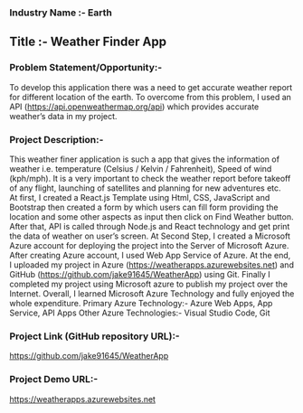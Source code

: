 ### Industry Name :- Earth

## Title :- Weather Finder App
### Problem Statement/Opportunity:- ## 
To develop this application there was a need to get accurate weather report for different location of the earth. To overcome from this problem, I used an API (https://api.openweathermap.org/api) which provides accurate weather’s data in my project.
### Project Description:- 
This weather finer application is such a app that gives the information of weather i.e. temperature (Celsius / Kelvin / Fahrenheit), Speed of wind (kph/mph). It is a very important to check the weather report before takeoff of any flight, launching of satellites and planning for new adventures etc.  
At first, I created a React.js Template using Html, CSS, JavaScript and Bootstrap then created a form by which users can fill form providing the location and some other aspects as input then click on Find Weather button. After that, API is called through Node.js and React technology and get print the data of weather on user’s screen.
At Second Step, I created a Microsoft Azure account for deploying the project into the Server of Microsoft Azure. After creating Azure account, I used Web App Service of Azure. At the end, I uploaded my project in Azure (https://weatherapps.azurewebsites.net) and GitHub (https://github.com/jake91645/WeatherApp) using Git.
Finally I completed my project using Microsoft azure to publish my project over the Internet. Overall, I learned Microsoft Azure Technology and fully enjoyed the whole expenditure.
Primary Azure Technology:- Azure Web Apps, App Service, API Apps
Other Azure Technologies:- Visual Studio Code, Git
### Project Link (GitHub repository URL):- 
https://github.com/jake91645/WeatherApp
### Project Demo URL:-
https://weatherapps.azurewebsites.net
